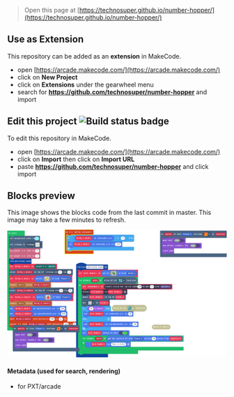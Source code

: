  


> Open this page at [https://technosuper.github.io/number-hopper/](https://technosuper.github.io/number-hopper/)

## Use as Extension

This repository can be added as an **extension** in MakeCode.

* open [https://arcade.makecode.com/](https://arcade.makecode.com/)
* click on **New Project**
* click on **Extensions** under the gearwheel menu
* search for **https://github.com/technosuper/number-hopper** and import

## Edit this project ![Build status badge](https://github.com/technosuper/number-hopper/workflows/MakeCode/badge.svg)

To edit this repository in MakeCode.

* open [https://arcade.makecode.com/](https://arcade.makecode.com/)
* click on **Import** then click on **Import URL**
* paste **https://github.com/technosuper/number-hopper** and click import

## Blocks preview

This image shows the blocks code from the last commit in master.
This image may take a few minutes to refresh.

![A rendered view of the blocks](https://github.com/technosuper/number-hopper/raw/master/.github/makecode/blocks.png)

#### Metadata (used for search, rendering)

* for PXT/arcade
<script src="https://makecode.com/gh-pages-embed.js"></script><script>makeCodeRender("{{ site.makecode.home_url }}", "{{ site.github.owner_name }}/{{ site.github.repository_name }}");</script>
